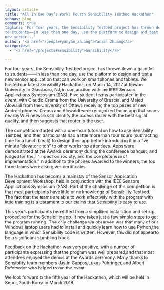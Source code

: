 ```yaml
---
layout: article
title: "All in One Day’s Work: Fourth Sensibility Testbed Hackathon"
subnav: blog
comments: true
tagline: 'For four years, the Sensibility Testbed project has thrown down a gauntlet
to students——in less than one day, use the platform to design and test a
new sensor...'
author: '<a href="/people#yanyan_zhuang">Yanyan Zhuang</a>'
categories:
  - '<a href="/projects#sensibility">Sensibility</a>'

---  
```


For four years, the Sensibility Testbed project has thrown down a gauntlet
to students——in less than one day, use the platform to design and test a new sensor
application that can work on smartphones and tablets. We hosted our latest
Sensibility Hackathon, on March 14, 2017 at Rowan University in Glassboro, NJ,
in conjunction with the IEEE Sensors Applications Symposium (SAS).  Five student
teams participated in the event, with Claudio Crema
from the University of Brescia, and Majed Alowaidi from the University of Ottawa
receiving the top prizes of new Android phones. Crema and Alowaidi were
recognized for an app that scans nearby WiFi networks to identify
the access router with the best signal quality, and then suggests that router to
the user.

The competition started with a one-hour tutorial on how to use Sensibility
Testbed, and then participants had a little more than four hours
(subtracting time for a lunch break) to design
their app before introducing it in a five minute “elevator pitch” to other
workshop attendees. Apps were demonstrated at the Awards ceremony during the
conference banquet, and judged for their “impact on society, and the completeness
of implementation.”  In addition to the phones awarded to the winners, the top
three teams were also given certificates.

The Hackathon has become a mainstay of the Sensor Application Development
Workshop,  held in conjunction with the IEEE Sensors Applications Symposium (SAS).
Part of the challenge of this competition is that most participants have little
or no knowledge of Sensibility Testbed. The fact that the teams are able to work
effectively with the program with little training is a testament to our claims
that Sensibility is easy to use.

This year’s participants benefitted from a simplified installation and set-up
procedure for the [Sensibility app](https://github.com/SensibilityTestbed/instructions).
It now takes just a few simple steps to get the program running.
The only challenge we observed was that many of our Windows laptop users had to
install and quickly learn how to use Python,the language in which Sensibility
code is written. However, this did not appearto be a significant stumbling block.

Feedback on the Hackathon was very positive, with a number of participants
expressing that the program was well prepared,and that most attendees enjoyed
the demos at the Awards ceremony. Many thanks to Sensibility team members
Justin Cappos,Lukas Pühringer, and Albert Rafetseder who helped to run the event.

We look forward to the fifth year of the Hackathon, which will be held in
Seoul, South Korea in March 2018.
